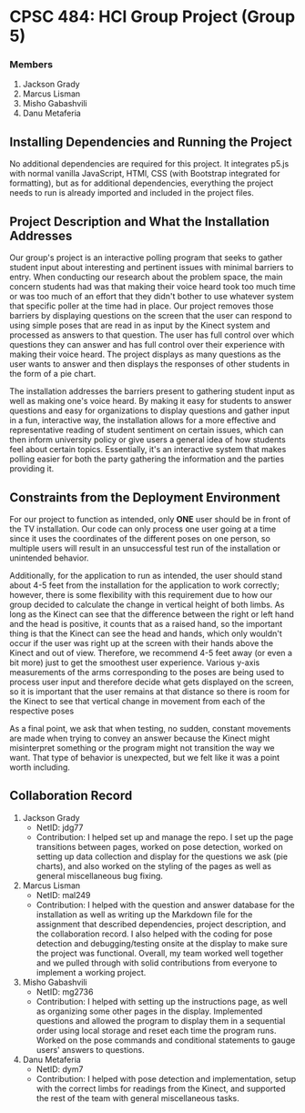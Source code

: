 # CPSC 484: HCI Group Project (Group 5)

### Members

1. Jackson Grady
2. Marcus Lisman
3. Misho Gabashvili
4. Danu Metaferia

## Installing Dependencies and Running the Project
<p>No additional dependencies are required for this project. It integrates p5.js with normal vanilla JavaScript, HTMl, CSS (with Bootstrap integrated for formatting), but as for additional dependencies, everything the project needs to run is already imported and included in the project files.</p>

## Project Description and What the Installation Addresses
<p>Our group's project is an interactive polling program that seeks to gather student input about interesting and pertinent issues with minimal barriers to entry. When conducting our research about the problem space, the main concern students had was that making their voice heard took too much time or was too much of an effort that they didn't bother to use whatever system that specific poller at the time had in place. Our project removes those barriers by displaying questions on the screen that the user can respond to using simple poses that are read in as input by the Kinect system and processed as answers to that question. The user has full control over which questions they can answer and has full control over their experience with making their voice heard. The project displays as many questions as the user wants to answer and then displays the responses of other students in the form of a pie chart.</p>

<p>The installation addresses the barriers present to gathering student input as well as making one's voice heard. By making it easy for students to answer questions and easy for organizations to display questions and gather input in a fun, interactive way, the installation allows for a more effective and representative reading of student sentiment on certain issues, which can then inform university policy or give users a general idea of how students feel about certain topics. Essentially, it's an interactive system that makes polling easier for both the party gathering the information and the parties providing it.</p>

## Constraints from the Deployment Environment
<p>For our project to function as intended, only <b>ONE</b> user should be in front of the TV installation. Our code can only process one user going at a time since it uses the coordinates of the different poses on one person, so multiple users will result in an unsuccessful test run of the installation or unintended behavior.</p>

<p>Additionally, for the application to run as intended, the user should stand about 4-5 feet from the installation for the application to work correctly; however, there is some flexibility with this requirement due to how our group decided to calculate the change in vertical height of both limbs. As long as the Kinect can see that the difference between the right or left hand and the head is positive, it counts that as a raised hand, so the important thing is that the Kinect can see the head and hands, which only wouldn't occur if the user was right up at the screen with their hands above the Kinect and out of view. Therefore, we recommend 4-5 feet away (or even a bit more) just to get the smoothest user experience. Various y-axis measurements of the arms corresponding to the poses are being used to process user input and therefore decide what gets displayed on the screen, so it is important that the user remains at that distance so there is room for the Kinect to see that vertical change in movement from each of the respective poses</p>

<p>As a final point, we ask that when testing, no sudden, constant movements are made when trying to convey an answer because the Kinect might misinterpret something or the program might not transition the way we want. That type of behavior is unexpected, but we felt like it was a point worth including.</p>

## Collaboration Record

1. Jackson Grady
    - NetID: jdg77
    - Contribution: I helped set up and manage the repo. I set up the page transitions between pages, worked on pose detection, worked on setting up data collection and display for the questions we ask (pie charts), and also worked on the styling of the pages as well as general miscellaneous bug fixing. 
2. Marcus Lisman
    - NetID: mal249
    - Contribution: I helped with the question and answer database for the installation as well as writing up the Markdown file for the assignment that described dependencies, project description, and the collaboration record. I also helped with the coding for pose detection and debugging/testing onsite at the display to make sure the project was functional. Overall, my team worked well together and we pulled through with solid contributions from everyone to implement a working project.
3. Misho Gabashvili
    - NetID: mg2736
    - Contribution: I helped with setting up the instructions page, as well as organizing some other pages in the display. Implemented questions and allowed the program to display them in a sequential order using local storage and reset each time the program runs. Worked on the pose commands and conditional statements to gauge users' answers to questions. 
 4. Danu Metaferia
    - NetID: dym7
    - Contribution: I helped with pose detection and implementation, setup with the correct limbs for readings from the Kinect, and supported the rest of the team with general miscellaneous tasks.
